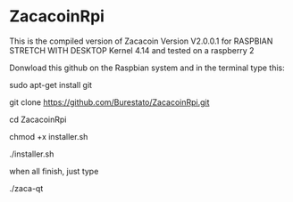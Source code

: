 # ZacacoinRpi

This is the compiled version of Zacacoin Version V2.0.0.1 for RASPBIAN STRETCH WITH DESKTOP Kernel 4.14 and tested on a raspberry 2

Donwload this github on the Raspbian system and in the terminal type this:

sudo apt-get install git

git clone https://github.com/Burestato/ZacacoinRpi.git

cd ZacacoinRpi

chmod +x installer.sh

./installer.sh

when all finish, just type 

./zaca-qt 


